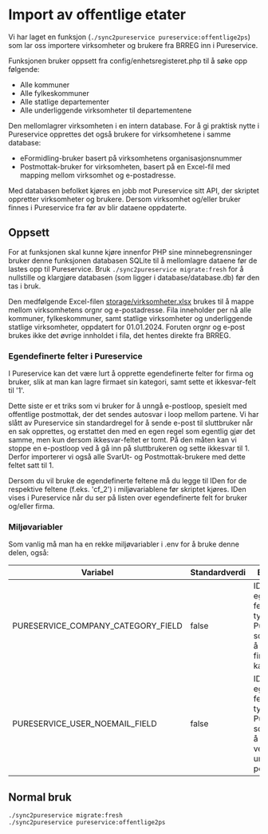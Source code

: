 # Import av offentlige etater #

Vi har laget en funksjon (`./sync2pureservice pureservice:offentlige2ps`) som lar oss importere virksomheter og brukere fra BRREG inn i Pureservice.

Funksjonen bruker oppsett fra config/enhetsregisteret.php til å søke opp følgende:

- Alle kommuner
- Alle fylkeskommuner
- Alle statlige departementer
- Alle underliggende virksomheter til departementene

Den mellomlagrer virksomheten i en intern database. For å gi praktisk nytte i Pureservice opprettes det også brukere for virksomhetene i samme database:

- eFormidling-bruker basert på virksomhetens organisasjonsnummer
- Postmottak-bruker for virksomheten, basert på en Excel-fil med mapping mellom virksomhet og e-postadresse.

Med databasen befolket kjøres en jobb mot Pureservice sitt API, der skriptet oppretter virksomheter og brukere. Dersom virksomhet og/eller bruker finnes i Pureservice fra før av blir dataene oppdaterte.

## Oppsett ##

For at funksjonen skal kunne kjøre innenfor PHP sine minnebegrensninger bruker denne funksjonen databasen SQLite til å mellomlagre dataene før de lastes opp til Pureservice. Bruk `./sync2pureservice migrate:fresh` for å nullstille og klargjøre databasen (som ligger i database/database.db) før den tas i bruk.

Den medfølgende Excel-filen [storage/virksomheter.xlsx](../storage/virksomheter.xlsx) brukes til å mappe mellom virksomhetens orgnr og e-postadresse. Fila inneholder per nå alle kommuner, fylkeskommuner, samt statlige virksomheter og underliggende statlige virksomheter, oppdatert for 01.01.2024. Foruten orgnr og e-post brukes ikke det øvrige innholdet i fila, det hentes direkte fra BRREG.

### Egendefinerte felter i Pureservice ###

I Pureservice kan det være lurt å opprette egendefinerte felter for firma og bruker, slik at man kan lagre firmaet sin kategori, samt sette et ikkesvar-felt til '1'. 

Dette siste er et triks som vi bruker for å unngå e-postloop, spesielt med offentlige postmottak, der det sendes autosvar i loop mellom partene. Vi har slått av Pureservice sin standardregel for å sende e-post til sluttbruker når en sak opprettes, og erstattet den med en egen regel som egentlig gjør det samme, men kun dersom ikkesvar-feltet er tomt. På den måten kan vi stoppe en e-postloop ved å gå inn på sluttbrukeren og sette ikkesvar til 1. Derfor importerer vi også alle SvarUt- og Postmottak-brukere med dette feltet satt til 1.

Dersom du vil bruke de egendefinerte feltene må du legge til IDen for de respektive feltene (f.eks. 'cf_2') i miljøvariablene før skriptet kjøres. IDen vises i Pureservice når du ser på listen over egendefinerte felt for bruker og/eller firma.

### Miljøvariabler ###

Som vanlig må man ha en rekke miljøvariabler i .env for å bruke denne delen, også:

| Variabel | Standardverdi | Beskrivelse |
| ----------- | ----------- | ----------- |
| PURESERVICE_COMPANY_CATEGORY_FIELD | false | ID til det egendefinerte feltet (av typen tekst) i Pureservice som brukes til å lagre firmaets kategori |
| PURESERVICE_USER_NOEMAIL_FIELD | false | ID til det egendefinerte feltet (av typen tall) i Pureservice som brukes til å sette en verdi som unngår e-postloop  |

## Normal bruk ##

```
./sync2pureservice migrate:fresh
./sync2pureservice pureservice:offentlige2ps
```

